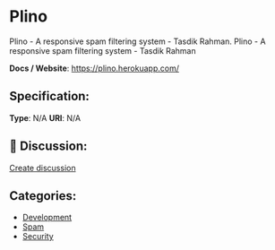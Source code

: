 # Plino


Plino - A responsive spam filtering system - Tasdik Rahman.  Plino - A responsive spam filtering system - Tasdik Rahman

**Docs / Website**: https://plino.herokuapp.com/

## Specification:
**Type**:  N/A 
**URI**:  N/A 

## 💬 Discussion:
[Create discussion](link)

## Categories:
- [Development](https://github.com/apis-list/apis-list#development)
- [Spam](https://github.com/apis-list/apis-list#spam)
- [Security](https://github.com/apis-list/apis-list#security)





